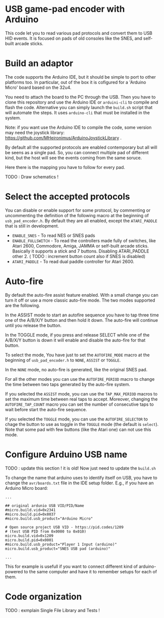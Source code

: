 
# USB game-pad encoder with Arduino

This code let you to read various pad protocols and convert them to USB HID
events. It is focused on pads of old consoles like the SNES, and self-built
arcade sticks.

# Build an adaptor

The code supports the Arduino IDE, but it should be simple to port to other
platforms too. In particular, out of the box it is cofigured for a 'Arduino
Micro' board based on the 32u4.

You need to attach the board to the PC through the USB. Then you have to clone
this repository and use the Arduino IDE or `arduini-cli` to compile and flash
the code. Alternative you can simply launch the `build.sh` script that will
automate the steps. It uses `arduino-cli` that must be installed in the system.

Note: if you want use the Arduino IDE to compile the code, some version may
need the joystick library: https://github.com/MHeironimus/ArduinoJoystickLibrary .

By default all the supported protocols are enabled contemporary but all will be
seens as a single pad. So, you can connect multiple pad of different kind, but
the host will see the events coming from the same soruce.

Here there is the mapping you have to follow for every pad.

TODO : Draw schematics !

# Select the accepted protocols

You can disable or enable support for some protocol, by commenting or uncommenting
the definition of the following macro at the beginning of `usb_pad_encoder.h`. By
default they are all enabled, except the `ATARI_PADDLE` that is still in
development.

- `ENABLE_SNES` - To read NES or SNES pads
- `ENABLE_FULLSWITCH` - To read the controllers made fully of switches, like Atari 2600,
  Commodore, Amiga, JAMMA or self-built arcade sticks. Basically it supports a
  stick and 7 buttons.  Disabling ATARI_PADDLE other 2. ( TODO : increment button
  count also if SNES is disabled)
- `ATARI_PADDLE` - To read dual paddle controller for Atari 2600.

# Auto-fire

By default the auto-fire assist feature enabled. With a small change you can
turn it off or use a more classic auto-fire mode. The two modes supported are
the following.

In the ASSIST mode to start an autofire sequence you have to tap three time one
of the A/B/X/Y button and then hold it down. The auto-fire will continue until
you release the button.

In the TOGGLE mode, if you press and release SELECT while one of the A/B/X/Y
button is down it will enable and disable the auto-fire for that button.

To select the mode, You have just to set the `AUTOFIRE_MODE` macro at the
beginning of `usb_pad_encoder.h` to `NONE`, `ASSIST` or `TOGGLE`.

In the `NONE` mode, no auto-fire is generated, like the original SNES pad.

For all the other modes you can use the `AUTOFIRE_PERIOD` macro to change the
time between two taps generated by the auto-fire system.

If you selected the `ASSIST` mode, you can use the `TAP_MAX_PERIOD` macros to
set the maximum time between real taps to accept. Moreover, changing the
`AUTOFIRE_TAP_COUNT` macro you can set the number of consecutive taps to wait
before start the auto-fire sequence.

If you selected the `TOGGLE` mode, you can use the `AUTOFIRE_SELECTOR` to chage
the button to use as toggle in the `TOGGLE` mode (the default is `select`). Note
that some pad with few buttons (like the Atari one) can not use this mode.

# Configure Arduino USB name

TODO : update this section ! it is old! Now just need to update the `build.sh`

To change the name that arduino uses to identify itself on USB, you have to
change the `avr/boards.txt` file in the IDE setup folder. E.g., if you have an
Arduino Micro board:

```
...

## original ardunio USB VID/PID/Name
#micro.build.vid=0x2341
#micro.build.pid=0x8037
#micro.build.usb_product="Arduino Micro"

# Open source project USB VID - https://pid.codes/1209
# (test USB PID from 0x0000 to 0x010)
micro.build.vid=0x1209
micro.build.pid=0x0001
#micro.build.usb_product="Player 1 Input (arduino)"
micro.build.usb_product="SNES USB pad (arduino)"

...
```

This for example is usefull if you want to connect different kind of
arduino-powered to the same computer and have it to remember setups for each of
them.

# Code organization

TODO : exmplain Single File Library and Tests !

